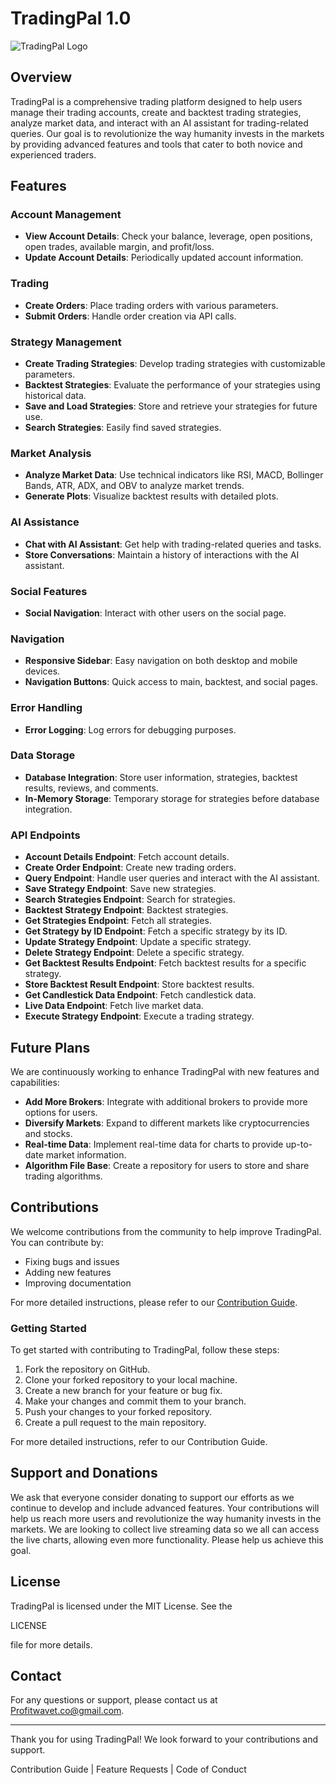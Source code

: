 # TradingPal 1.0

![TradingPal Logo](static/img/trading-pal.png)

## Overview

TradingPal is a comprehensive trading platform designed to help users manage their trading accounts, create and backtest trading strategies, analyze market data, and interact with an AI assistant for trading-related queries. Our goal is to revolutionize the way humanity invests in the markets by providing advanced features and tools that cater to both novice and experienced traders.

## Features

### Account Management
- **View Account Details**: Check your balance, leverage, open positions, open trades, available margin, and profit/loss.
- **Update Account Details**: Periodically updated account information.

### Trading
- **Create Orders**: Place trading orders with various parameters.
- **Submit Orders**: Handle order creation via API calls.

### Strategy Management
- **Create Trading Strategies**: Develop trading strategies with customizable parameters.
- **Backtest Strategies**: Evaluate the performance of your strategies using historical data.
- **Save and Load Strategies**: Store and retrieve your strategies for future use.
- **Search Strategies**: Easily find saved strategies.

### Market Analysis
- **Analyze Market Data**: Use technical indicators like RSI, MACD, Bollinger Bands, ATR, ADX, and OBV to analyze market trends.
- **Generate Plots**: Visualize backtest results with detailed plots.

### AI Assistance
- **Chat with AI Assistant**: Get help with trading-related queries and tasks.
- **Store Conversations**: Maintain a history of interactions with the AI assistant.

### Social Features
- **Social Navigation**: Interact with other users on the social page.

### Navigation
- **Responsive Sidebar**: Easy navigation on both desktop and mobile devices.
- **Navigation Buttons**: Quick access to main, backtest, and social pages.

### Error Handling
- **Error Logging**: Log errors for debugging purposes.

### Data Storage
- **Database Integration**: Store user information, strategies, backtest results, reviews, and comments.
- **In-Memory Storage**: Temporary storage for strategies before database integration.

### API Endpoints
- **Account Details Endpoint**: Fetch account details.
- **Create Order Endpoint**: Create new trading orders.
- **Query Endpoint**: Handle user queries and interact with the AI assistant.
- **Save Strategy Endpoint**: Save new strategies.
- **Search Strategies Endpoint**: Search for strategies.
- **Backtest Strategy Endpoint**: Backtest strategies.
- **Get Strategies Endpoint**: Fetch all strategies.
- **Get Strategy by ID Endpoint**: Fetch a specific strategy by its ID.
- **Update Strategy Endpoint**: Update a specific strategy.
- **Delete Strategy Endpoint**: Delete a specific strategy.
- **Get Backtest Results Endpoint**: Fetch backtest results for a specific strategy.
- **Store Backtest Result Endpoint**: Store backtest results.
- **Get Candlestick Data Endpoint**: Fetch candlestick data.
- **Live Data Endpoint**: Fetch live market data.
- **Execute Strategy Endpoint**: Execute a trading strategy.

## Future Plans

We are continuously working to enhance TradingPal with new features and capabilities:
- **Add More Brokers**: Integrate with additional brokers to provide more options for users.
- **Diversify Markets**: Expand to different markets like cryptocurrencies and stocks.
- **Real-time Data**: Implement real-time data for charts to provide up-to-date market information.
- **Algorithm File Base**: Create a repository for users to store and share trading algorithms.

## Contributions

We welcome contributions from the community to help improve TradingPal. You can contribute by:
- Fixing bugs and issues
- Adding new features
- Improving documentation

For more detailed instructions, please refer to our [Contribution Guide](CONTRIBUTION.md).

### Getting Started

To get started with contributing to TradingPal, follow these steps:
1. Fork the repository on GitHub.
2. Clone your forked repository to your local machine.
3. Create a new branch for your feature or bug fix.
4. Make your changes and commit them to your branch.
5. Push your changes to your forked repository.
6. Create a pull request to the main repository.

For more detailed instructions, refer to our Contribution Guide.

## Support and Donations

We ask that everyone consider donating to support our efforts as we continue to develop and include advanced features. Your contributions will help us reach more users and revolutionize the way humanity invests in the markets. We are looking to collect live streaming data so we all can access the live charts, allowing even more functionality. Please help us achieve this goal.

## License

TradingPal is licensed under the MIT License. See the 

LICENSE

 file for more details.

## Contact

For any questions or support, please contact us at Profitwavet.co@gmail.com.

---

Thank you for using TradingPal! We look forward to your contributions and support.

Contribution Guide | Feature Requests | Code of Conduct